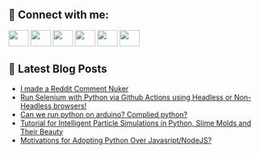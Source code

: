 ## 🔎 Connect with me:
[<img height="32" width="40" src="https://cdn.jsdelivr.net/npm/simple-icons@v5/icons/telegram.svg" />](https://t.me/bullbesh)
[<img height="32" width="40" src="https://cdn.jsdelivr.net/npm/simple-icons@v5/icons/vk.svg" />](https://vk.com/bullbesh)
[<img height="32" width="40" src="https://cdn.jsdelivr.net/npm/simple-icons@v5/icons/twitter.svg" />](https://twitter.com/bullbesh1)
[<img height="32" width="40" src="https://cdn.jsdelivr.net/npm/simple-icons@v5/icons/instagram.svg" />](https://www.instagram.com/bullbesh)
[<img height="32" width="40" src="https://cdn.jsdelivr.net/npm/simple-icons@v5/icons/reddit.svg" />](https://www.reddit.com/user/bullbesh)
[<img height="32" width="40" src="https://cdn.jsdelivr.net/npm/simple-icons@v5/icons/youtube.svg" />](https://www.youtube.com/channel/UCtfjRs6uzgq5mfm8S06WTcg)

## 📕 Latest Blog Posts
<!-- BLOG-POST-LIST:START -->
- [I made a Reddit Comment Nuker](https://www.reddit.com/r/Python/comments/v329ft/i_made_a_reddit_comment_nuker/)
- [Run Selenium with Python via Github Actions using Headless or Non-Headless browsers!](https://www.reddit.com/r/Python/comments/v31p68/run_selenium_with_python_via_github_actions_using/)
- [Can we run python on arduino? Complied python?](https://www.reddit.com/r/Python/comments/v30i63/can_we_run_python_on_arduino_complied_python/)
- [Tutorial for Intelligent Particle Simulations in Python, Slime Molds and Their Beauty](https://www.reddit.com/r/Python/comments/v2z5jn/tutorial_for_intelligent_particle_simulations_in/)
- [Motivations for Adopting Python Over Javasript/NodeJS?](https://www.reddit.com/r/Python/comments/v2xbvw/motivations_for_adopting_python_over/)
<!-- BLOG-POST-LIST:END -->

